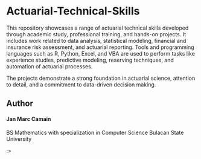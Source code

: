 # Actuarial-Technical-Skills

This repository showcases a range of actuarial technical skills developed through academic study, professional training, and hands-on projects. It includes work related to data analysis, statistical modeling, financial and insurance risk assessment, and actuarial reporting. Tools and programming languages such as R, Python, Excel, and VBA are used to perform tasks like experience studies, predictive modeling, reserving techniques, and automation of actuarial processes. 

The projects demonstrate a strong foundation in actuarial science, attention to detail, and a commitment to data-driven decision making.


## Author

#### Jan Marc Camain

BS Mathematics with specialization in Computer Science
Bulacan State University

:>
